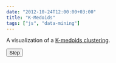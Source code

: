```yaml
---
date: "2012-10-24T12:00:00+03:00"
title: "K-Medoids"
tags: ["js", "data-mining"]
---
```


A visualization of a <a href="http://en.wikipedia.org/wiki/K-medoids">K-medoids clustering</a>.

<!--more-->

<style>
    .post {
        max-width: none;
        width: 480px;
        padding: 0;
    }
</style>

<button onclick="doStep()">Step</button>
<canvas id="canvas"></canvas>

<script>
var size = {x: 480, y:480};
var canvas = document.getElementById("canvas");
canvas.width = size.x;
canvas.height = size.y;
var TAU = Math.PI*2;
var draw = canvas.getContext("2d");

var data = [{ label : "A", x : 2, y : 4 },
			{ label : "B", x : 7, y : 3 },
			{ label : "C", x : 3, y : 5 },
			{ label : "D", x : 5, y : 3 },
			{ label : "E", x : 7, y : 4 },
			{ label : "F", x : 6, y : 8 },
			{ label : "G", x : 6, y : 5 },
			{ label : "H", x : 8, y : 4 },
			{ label : "I", x : 2, y : 5 },
			{ label : "J", x : 3, y : 7 }];

var dataMap = {};
for(var i = 0; i < data.length; i += 1)
	dataMap[data[i].label] = data[i];


var stepInterval = 0;
var state = {
	tick : 0,
	centers : []
};

function clone(obj){
	var res = {};
	for(var i in obj)
		if(typeof(obj[i]) == "object")
			res[i] = clone(obj[i])
		else
			res[i] = obj[i];
	return res;
}

function stop(){
	clearInterval(stepInterval);
}

function reset(){
	state.tick = 0;
	state.centers = [{link:"D"}, {link:"E"}, {link:"H"}];
	for(var i = 0; i < state.centers.length; i += 1){
		state.centers[i].children = [];
	}
}

function start(){
	stop();
	reset();
	stepInterval = setInterval(doStep, 1000);
}

function render(state){
	var background = "#222",
		foreground = "#ddd";

	draw.fillStyle = background;
	draw.fillRect(0,0,size.x,size.y);

	draw.save();

	draw.translate(10, size.y-10);
	draw.scale(46, -46);

	draw.strokeStyle = foreground;
	draw.lineWidth = 0.07;

	// axis
	draw.beginPath();
	draw.moveTo(0,0); draw.lineTo(0, 10);
	draw.moveTo(0,0); draw.lineTo(10, 0);
	draw.stroke();

	// grid
	draw.beginPath();
	draw.lineWidth = 0.01;
	for(var i = 0; i < 10; i += 1){
		draw.moveTo(i, -0.1); draw.lineTo(i, 10);
		draw.moveTo(-0.1, i); draw.lineTo(10, i);
	}
	draw.stroke();

	draw.font = "bold 1px sans-serif";
	var radius = 0.3;
	for(var i = 0; i < data.length; i += 1){
		draw.fillStyle = foreground;

		var p = data[i];
		draw.beginPath();
		draw.arc(p.x, p.y, radius, 0, TAU, 0);
		draw.fill();

		draw.save();
			draw.translate(p.x - 0.18, p.y - 0.18);
			draw.scale(0.5,-0.5);

			draw.fillStyle = "#000";
			draw.fillText(p.label, 0, 0);
		draw.restore();
	}


	draw.lineWidth = 0.1;
	draw.strokeStyle = "080";
	var centers = state.centers;
	for(var i = 0; i < centers.length; i += 1){
		draw.fillStyle = "#f00";
		
		var center = centers[i];
			p = dataMap[center.link];
		draw.beginPath();
		draw.arc(p.x, p.y, 0.2, 0, TAU, 0);
		draw.fill();

		for(var k = 0; k < center.children.length; k += 1 ){
			var o = dataMap[center.children[k]];
			draw.beginPath();
			draw.moveTo(p.x, p.y);
			draw.lineTo(o.x, o.y);
			draw.stroke();
		}
	}
	
	draw.save();
		draw.scale(1,-1);
		draw.fillStyle = "#fff";
		draw.fillText(state.tick, 0.2, -0.2);
	draw.restore();

	draw.restore();
}

function distance(from, to){
	var dx = from.x - to.x,
		dy = from.y - to.y;
	return dx*dx + dy*dy;
}

function reassignChildren(state){
	var centers = state.centers;

	for(var i = 0; i < centers.length; i += 1){
		centers[i].children = [];
	}

	data.map(function(p){
		var nearest = 0,
			dist = distance(p, dataMap[centers[nearest].link]);

		for(var k = 1; k < centers.length; k += 1){
			var kdist = distance(p, dataMap[centers[k].link]);
			if(kdist < dist){
				dist = kdist;
				nearest = k;
			}
		}

		centers[nearest].children.push(p.label);
	});
}

function recalculateCenters(state){
	var centers = state.centers;

	centers.map(function(center){
		if(center.children.length <= 0)
			return;

		var sum = {x:0, y:0};
		center.children.map(function(child){
			var c = dataMap[child];
			sum.x += c.x;
			sum.y += c.y;
		});

		var len = center.children.length;
		sum.x /= len;
		sum.y /= len;

		var minDist = 100000, best = "";
		data.map(function(p){
			var dist = distance(sum, p);
			if(dist < minDist){
				minDist = dist;
				best = p.label;
			}
		});
		center.link = best;
	});
}

function kmedoids(state){
	if(state.tick % 2)
		reassignChildren(state)
	else
		recalculateCenters(state);
}

var tick = 0;

function doStep(){
	state.tick += 1;
	render(state);
	kmedoids(state);
}

reset();
render(state);

</script>